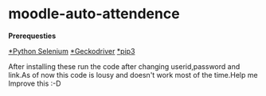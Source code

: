# moodle-auto-attendence

**Prerequesties**

[*Python Selenium](https://pypi.org/project/selenium/)
[*Geckodriver](https://github.com/mozilla/geckodriver/releases)
[*pip3]()

After installing these run the code after changing userid,password and link.As of now this code is lousy and doesn't work most of the time.Help me Improve this :-D
